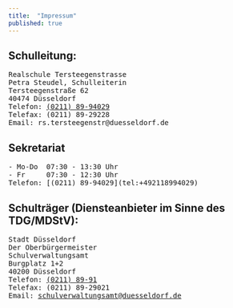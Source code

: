 ```yaml
---
title:  "Impressum"
published: true
---
```


## Schulleitung: 

<pre>
Realschule Tersteegenstrasse
Petra Steudel, Schulleiterin
Tersteegenstra&szlig;e 62
40474 D&uuml;sseldorf
Telefon: <a href="tel:+492118994029">(0211) 89-94029</a>
Telefax: (0211) 89-29228
Email: rs.tersteegenstr@duesseldorf.de
</pre>

## Sekretariat

<pre>
- Mo-Do  07:30 - 13:30 Uhr
- Fr     07:30 - 12:30 Uhr
Telefon: [(0211) 89-94029](tel:+492118994029)
</pre>

## Schultr&auml;ger (Diensteanbieter im Sinne des TDG/MDStV):

<pre>
Stadt D&uuml;sseldorf
Der Oberb&uuml;rgermeister
Schulverwaltungsamt
Burgplatz 1+2
40200 D&uuml;sseldorf
Telefon: <a href="tel:+492118991">(0211) 89-91</a>
Telefax: (0211) 89-29021
Email: <a href="mailto:schulverwaltungsamt@duesseldorf.de">schulverwaltungsamt@duesseldorf.de</a>
</pre>